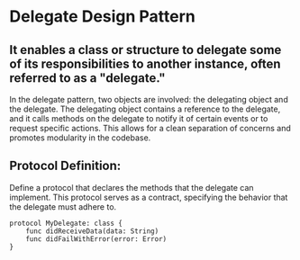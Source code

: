 <h1>Delegate Design Pattern</h1>

<h2>It enables a class or structure to delegate some of its responsibilities to another instance, often referred to as a "delegate."</h2>

In the delegate pattern, two objects are involved: the delegating object and the delegate. The delegating object contains a reference to the delegate, and it calls methods on the delegate to notify it of certain events or to request specific actions. This allows for a clean separation of concerns and promotes modularity in the codebase.

<h2>Protocol Definition:</h2>

Define a protocol that declares the methods that the delegate can implement. This protocol serves as a contract, specifying the behavior that the delegate must adhere to.
```
protocol MyDelegate: class {
    func didReceiveData(data: String)
    func didFailWithError(error: Error)
}
```
